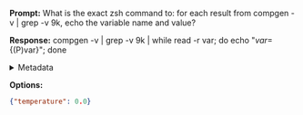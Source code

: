 **Prompt:**
What is the exact zsh command to: for each result from compgen -v | grep -v 9k, echo the variable name and value?


**Response:**
compgen -v | grep -v 9k | while read -r var; do echo "$var=${(P)var}"; done

<details><summary>Metadata</summary>

- Duration: 1124 ms
- Datetime: 2023-08-20T15:41:22.105301
- Model: gpt-3.5-turbo-0613

</details>

**Options:**
```json
{"temperature": 0.0}
```

